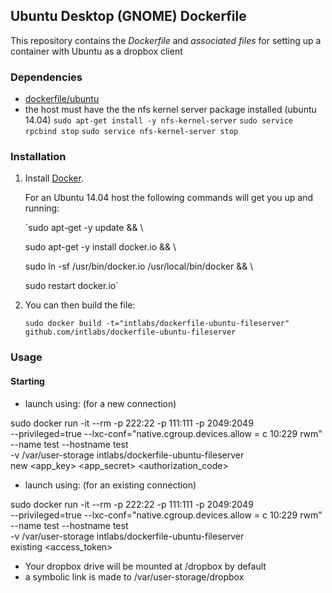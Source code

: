 ## Ubuntu Desktop (GNOME) Dockerfile


This repository contains the *Dockerfile* and *associated files* for setting up a container with Ubuntu as a dropbox client

### Dependencies

* [dockerfile/ubuntu](http://dockerfile.github.io/#/ubuntu)
* the host must have the the nfs kernel server package installed (ubuntu 14.04)
	`sudo apt-get install -y nfs-kernel-server`
	`sudo service rpcbind stop`
	`sudo service nfs-kernel-server stop`


### Installation

1. Install [Docker](https://www.docker.io/).

	For an Ubuntu 14.04 host the following commands will get you up and running:

	`sudo apt-get -y update && \
	
	sudo apt-get -y install docker.io && \
	
	sudo ln -sf /usr/bin/docker.io /usr/local/bin/docker && \
	
	sudo restart docker.io`


2. You can then build the file:

	`sudo docker build -t="intlabs/dockerfile-ubuntu-fileserver" github.com/intlabs/dockerfile-ubuntu-fileserver`

### Usage

#### Starting
* launch using: (for a new connection)

sudo docker run -it --rm -p 222:22 -p 111:111 -p 2049:2049 \
--privileged=true --lxc-conf=\"native.cgroup.devices.allow = c 10:229 rwm\" \
--name test --hostname test \
-v /var/user-storage intlabs/dockerfile-ubuntu-fileserver \
new <app_key> <app_secret> <authorization_code>

* launch using: (for an existing connection)

sudo docker run -it --rm -p 222:22 -p 111:111 -p 2049:2049 \
--privileged=true --lxc-conf=\"native.cgroup.devices.allow = c 10:229 rwm\" \
--name test --hostname test \
-v /var/user-storage intlabs/dockerfile-ubuntu-fileserver \
existing <access_token>

* Your dropbox drive will be mounted at /dropbox by default
* a symbolic link is made to /var/user-storage/dropbox